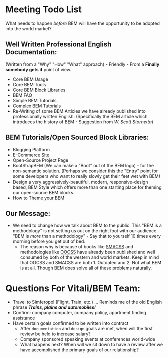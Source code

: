 # Meeting Todo List

What needs to happen *before* BEM will have the opportunity to be adopted into the world market?

## Well Written Professional English Documentation:

(Written from a "Why" "How" "What" approach) - Friendly - From a **Finally somebody gets it** point of view.

- Core BEM Usage
- Core BEM Tools
- Core BEM Block Libraries
- BEM FAQ
- Simple BEM Tutorials
- Complex BEM Tutorials
- Re-Writing of some BEM Articles we have already published into professionally written English.  (Specifically the BEM article which introduces the history of BEM - Suggestion from *W. Scott Stornetta*)

## BEM Tutorials/Open Sourced Block Libraries:

- Blogging Platform
- E-Commerce Site
- Open-Source Project Page
- BootStrapBEM (We can make a "Boot" out of the BEM logo) - for the non-semantic solution. (Perhaps we consider this the "Entry" point for some developers who want to really slowly get their feet wet with BEM)
- Design a very aggressively-beautiful, modern, responsive-design based, BEM Style which offers more than one starting place for theming our open-source BEM blocks.
- How to Theme your BEM

## Our Message:

- We need to change how we talk about BEM to the public.  This "BEM is a methodology" is not setting us out on the right foot with our audience.  "BEM is *more* than a methodology" - Say that to yourself 10 times every morning before you get out of bed.
   - The reason why is because of books like [SMACSS](http://smacss.com/) and methodologies like [OOCSS](http://oocss.org/) have already been published and well consumed by both of the western and world markets.  Keep in mind that OOCSS and SMACSS are both 1. Outdated and 2. Not what BEM is at all.  Though BEM does solve all of these problems naturally.

# Questions For Vitali/BEM Team:

- Travel to Simferopol (Flight, Train, etc.) ... Reminds me of the old English phrase ***Trains, plains and automobiles!***
- Confirm: company computer, company policy, apartment finding assistance
- Have certain goals confirmed to be written into contract
   - After `documentation` and `design` goals are met, when will the first review be held to increase salary?
   - Company sponsored speaking events at conferences world-wide
   - What happens next? When will we sit down to have a review after we have accomplished the primary goals of our relationship?
